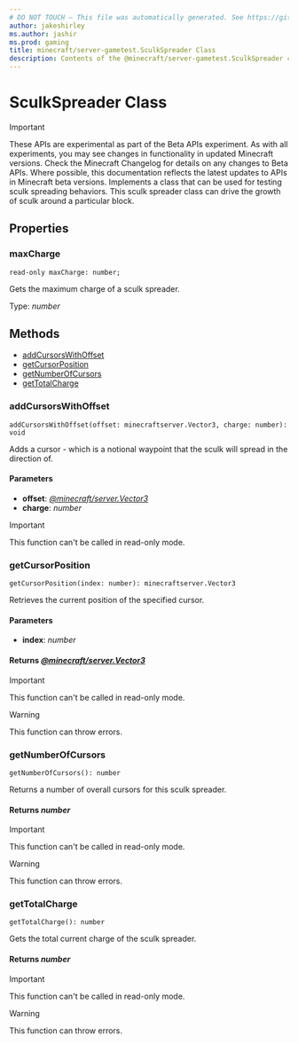 ```yaml
---
# DO NOT TOUCH — This file was automatically generated. See https://github.com/mojang/minecraftapidocsgenerator to modify descriptions, examples, etc.
author: jakeshirley
ms.author: jashir
ms.prod: gaming
title: minecraft/server-gametest.SculkSpreader Class
description: Contents of the @minecraft/server-gametest.SculkSpreader class.
---
```

# SculkSpreader Class
>[!IMPORTANT]
>These APIs are experimental as part of the Beta APIs experiment. As with all experiments, you may see changes in functionality in updated Minecraft versions. Check the Minecraft Changelog for details on any changes to Beta APIs. Where possible, this documentation reflects the latest updates to APIs in Minecraft beta versions.
Implements a class that can be used for testing sculk spreading behaviors. This sculk spreader class can drive the growth of sculk around a particular block.

## Properties

### **maxCharge**
`read-only maxCharge: number;`

Gets the maximum charge of a sculk spreader.

Type: *number*

## Methods
- [addCursorsWithOffset](#addcursorswithoffset)
- [getCursorPosition](#getcursorposition)
- [getNumberOfCursors](#getnumberofcursors)
- [getTotalCharge](#gettotalcharge)

### **addCursorsWithOffset**
`
addCursorsWithOffset(offset: minecraftserver.Vector3, charge: number): void
`

Adds a cursor - which is a notional waypoint that the sculk will spread in the direction of.

#### **Parameters**
- **offset**: [*@minecraft/server.Vector3*](../../minecraft/server/Vector3.md)
- **charge**: *number*

> [!IMPORTANT]
> This function can't be called in read-only mode.

### **getCursorPosition**
`
getCursorPosition(index: number): minecraftserver.Vector3
`

Retrieves the current position of the specified cursor.

#### **Parameters**
- **index**: *number*

#### **Returns** [*@minecraft/server.Vector3*](../../minecraft/server/Vector3.md)

> [!IMPORTANT]
> This function can't be called in read-only mode.

> [!WARNING]
> This function can throw errors.

### **getNumberOfCursors**
`
getNumberOfCursors(): number
`

Returns a number of overall cursors for this sculk spreader.

#### **Returns** *number*

> [!IMPORTANT]
> This function can't be called in read-only mode.

> [!WARNING]
> This function can throw errors.

### **getTotalCharge**
`
getTotalCharge(): number
`

Gets the total current charge of the sculk spreader.

#### **Returns** *number*

> [!IMPORTANT]
> This function can't be called in read-only mode.

> [!WARNING]
> This function can throw errors.
